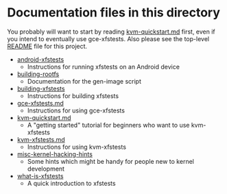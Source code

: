 # Documentation files in this directory

You probably will want to start by reading
[kvm-quickstart.md](kvm-quickstart.md) first, even if you intend to
eventually use gce-xfstests.  Also please see the top-level
[README](../README.md) file for this project.

* [android-xfstests](android-xfstests.md)
  * Instructions for running xfstests on an Android device
* [building-rootfs](building-rootfs.md)
  * Documentation for the gen-image script
* [building-xfstests](building-xfstests.md)
  * Instructions for building xfstests
* [gce-xfstests.md](gce-xfstests.md)
  * Instructions for using gce-xfstests
* [kvm-quickstart.md](kvm-quickstart.md)
  * A "getting started" tutorial for beginners who want to use kvm-xfstests
* [kvm-xfstests.md](kvm-xfstests.md)
  * Instructions for using kvm-xfstests
* [misc-kernel-hacking-hints](misc-kernel-hacking-hints.md)
  * Some hints which might be handy for people new to kernel development
* [what-is-xfstests](what-is-xfstests.md)
  * A quick introduction to xfstests
